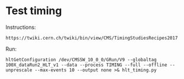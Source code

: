 Test timing
====

Instructions:

    https://twiki.cern.ch/twiki/bin/view/CMS/TimingStudiesRecipes2017

Run:

    hltGetConfiguration /dev/CMSSW_10_0_0/GRun/V9 --globaltag 100X_dataRun2_HLT_v1 --data --process TIMING --full --offline --unprescale --max-events 10 --output none >& hlt_timing.py

